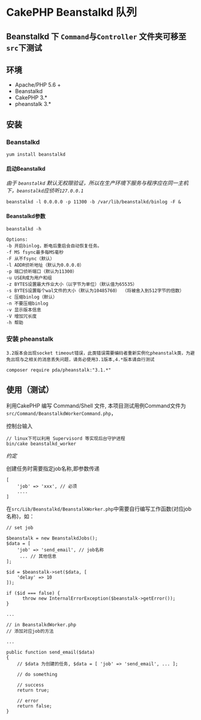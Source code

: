 # CakePHP Beanstalkd 队列

## Beanstalkd 下 ``Command``与``Controller`` 文件夹可移至``src``下测试

## 环境

- Apache/PHP 5.6 +
- Beanstalkd
- CakePHP 3.*
- pheanstalk 3.*


## 安装

### Beanstalkd 

````
yum install beanstalkd
````

#### 启动Beanstalkd

*由于 ``beanstalkd`` 默认无权限验证，所以在生产环境下服务与程序应在同一主机下，``beanstalkd``应侦听``127.0.0.1``*

````
beanstalkd -l 0.0.0.0 -p 11300 -b /var/lib/beanstalkd/binlog -F &

````
#### Beanstalkd参数
````
beanstalkd -h

Options:
-b 开启binlog，断电后重启会自动恢复任务。
-f MS fsync最多每MS毫秒
-F 从不fsync（默认）
-l ADDR侦听地址（默认为0.0.0.0）
-p 端口侦听端口（默认为11300）
-u USER成为用户和组
-z BYTES设置最大作业大小（以字节为单位）（默认值为65535）
-s BYTES设置每个wal文件的大小（默认为10485760） （将被舍入到512字节的倍数）
-c 压缩binlog（默认）
-n 不要压缩binlog
-v 显示版本信息
-V 增加冗长度
-h 帮助

````

### 安装 pheanstalk
``3.2版本会出现socket timeout错误，此类错误需要编码者重新实例化pheanstalk类，为避免出现与之相关的消息丢失问题，请务必使用3.1版本,4.*版本请自行测试``

````
composer require pda/pheanstalk:"3.1.*"
````

## 使用（测试）

利用CakePHP 编写 Command/Shell 文件, 本项目测试用例Command文件为`src/Command/BeanstalkdWorkerCommand.php`，

控制台输入
````
// linux下可以利用 Supervisord 等实现后台守护进程
bin/cake beanstalkd_worker
```` 
*约定*

创建任务时需要指定job名称,即参数传递
````
[
    'job' => 'xxx', // 必须
    ....
]
````

在`src/Lib/Beanstalkd/BeanstalkWorker.php`中需要自行编写工作函数(对应job名称)，如：
````
// set job

$beanstalk = new BeanstalkdJobs();
$data = [
    'job' => 'send_email', // job名称
     ... // 其他信息
];

$id = $beanstalk->set($data, [
    'delay' => 10
]);

if ($id === false) {
      throw new InternalErrorException($beanstalk->getError());
}

...

// in BeanstalkdWorker.php
// 添加对应job的方法

...

public function send_email($data)
{
    // $data 为创建的任务, $data = [ 'job' => 'send_email', ... ];
    
    // do something
    
    // success
    return true;
    
    // error
    return false;
} 

 
````




